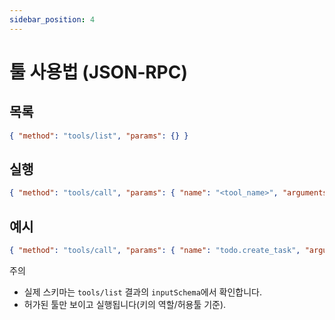 ```yaml
---
sidebar_position: 4
---
```


# 툴 사용법 (JSON‑RPC)

## 목록
```json
{ "method": "tools/list", "params": {} }
```

## 실행
```json
{ "method": "tools/call", "params": { "name": "<tool_name>", "arguments": { /* 스키마에 따름 */ } } }
```

## 예시
```json
{ "method": "tools/call", "params": { "name": "todo.create_task", "arguments": { "list_id": "<LIST_ID>", "title": "Prepare" } } }
```

주의
- 실제 스키마는 `tools/list` 결과의 `inputSchema`에서 확인합니다.
- 허가된 툴만 보이고 실행됩니다(키의 역할/허용툴 기준).

